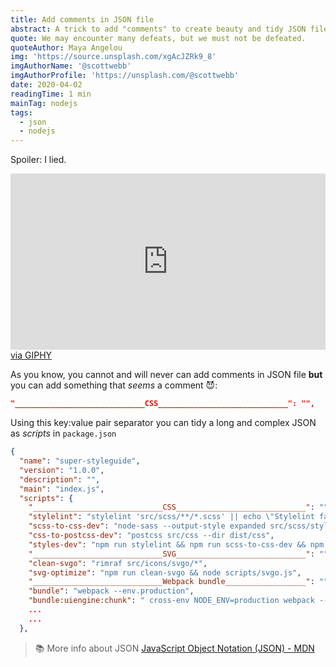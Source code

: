 ```yaml
---
title: Add comments in JSON file
abstract: A trick to add "comments" to create beauty and tidy JSON files.
quote: We may encounter many defeats, but we must not be defeated.
quoteAuthor: Maya Angelou
img: 'https://source.unsplash.com/xgAcJZRk9_8'
imgAuthorName: '@scottwebb'
imgAuthorProfile: 'https://unsplash.com/@scottwebb'
date: 2020-04-02
readingTime: 1 min
mainTag: nodejs
tags:
  - json
  - nodejs
---
```


Spoiler: I lied.

<div class="c-article-section__img c-article-section__img--small">
  <div style="width:100%;height:0;padding-bottom:56%;position:relative;"><iframe src="https://giphy.com/embed/10wuTDLxgXIuuQ" width="100%" height="100%" style="position:absolute" frameBorder="0" class="giphy-embed" allowFullScreen></iframe></div><a class="u-giphy__caption" href="https://giphy.com/embed/10wuTDLxgXIuuQ">via GIPHY</a>
</div>

As you know, you cannot and will never can add comments in JSON file **but** you can add something that *seems* a comment 😈:

```json
"_____________________________CSS_____________________________": "",
```

Using this key:value pair separator you can tidy a long and complex JSON as _scripts_ in `package.json`

```json
{
  "name": "super-styleguide",
  "version": "1.0.0",
  "description": "",
  "main": "index.js",
  "scripts": {
    "_____________________________CSS_____________________________": "",
    "stylelint": "stylelint 'src/scss/**/*.scss' || echo \"Stylelint failed for some file(s).\"",
    "scss-to-css-dev": "node-sass --output-style expanded src/scss/styles/develop -o src/css/",
    "css-to-postcss-dev": "postcss src/css --dir dist/css",
    "styles-dev": "npm run stylelint && npm run scss-to-css-dev && npm run css-to-postcss-dev",
    "_____________________________SVG_____________________________": "",
    "clean-svgo": "rimraf src/icons/svgo/*",
    "svg-optimize": "npm run clean-svgo && node scripts/svgo.js",
    "_____________________________Webpack bundle__________________": "",
    "bundle": "webpack --env.production",
    "bundle:uiengine:chunk": " cross-env NODE_ENV=production webpack --env.production --config webpack.uiengine.config.js",
    ...
    ...
  },
```

> 📚 More info about JSON
> [JavaScript Object Notation (JSON) - MDN](https://developer.mozilla.org/en-US/docs/Web/JavaScript/Reference/Global_Objects/JSON)
